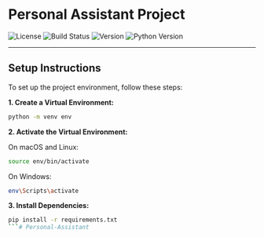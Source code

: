 # Personal Assistant Project
![License](https://img.shields.io/badge/license-Apache%202.0-blue.svg) ![Build Status](https://img.shields.io/github/actions/workflow/status/username/repo/ci.yml) ![Version](https://img.shields.io/badge/version-1.0.0-blue) ![Python Version](https://img.shields.io/badge/python-3.8%2B-blue)

---
## Setup Instructions

To set up the project environment, follow these steps:

**1. Create a Virtual Environment:**

```bash
python -m venv env
```

**2. Activate the Virtual Environment:**

On macOS and Linux:
    
```bash
source env/bin/activate
```

On Windows:
    
```bash
env\Scripts\activate
```

**3. Install Dependencies:**
    
```bash
pip install -r requirements.txt
```#   P e r s o n a l - A s s i s t a n t  
 
